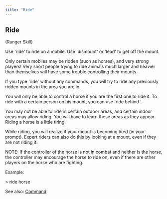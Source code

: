 ```yaml
---
title: "Ride"
---
```


## Ride

(Ranger Skill)

Use 'ride' to ride on a mobile. Use 'dismount' or 'lead' to get off the
mount.

Only certain mobiles may be ridden (such as horses), and very strong
players! Very short people trying to ride animals much larger and
heavier than themselves will have some trouble controlling their mounts.

If you type 'ride' without any commands, you will try to ride any
previously ridden mounts in the area you are in.

You will only be able to control a horse if you are the first one to
ride it. To ride with a certain person on his mount, you can use 'ride
behind <person>'.

You may not be able to ride in certain outdoor areas, and certain indoor
areas may allow riding. You will have to learn these areas as they
appear. Riding a horse is a little tiring.

While riding, you will realize if your mount is becoming tired (in your
prompt). Expert riders can also do this by looking at a mount, even if
they are not riding it.

NOTE: If the controller of the horse is not in combat and neither is the
horse, the controller may encourage the horse to ride on, even if there
are other players on the horse who are fighting.

Example:

\> ride horse

See also: [Command](Command "wikilink")